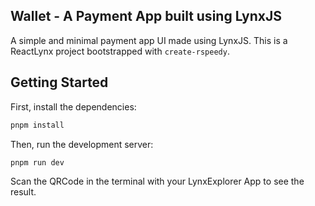 ## Wallet - A Payment App built using LynxJS
A simple and minimal payment app UI made using LynxJS.
This is a ReactLynx project bootstrapped with `create-rspeedy`.

## Getting Started
First, install the dependencies:
```bash
pnpm install
```
Then, run the development server:
```bash
pnpm run dev
```
Scan the QRCode in the terminal with your LynxExplorer App to see the result.

